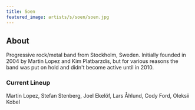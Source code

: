 ```yaml
---
title: Soen
featured_image: artists/s/soen/soen.jpg
---
```

## About

Progressive rock/metal band from Stockholm, Sweden. Initially founded in 2004 by Martin Lopez and Kim Platbarzdis, but for various reasons the band was put on hold and didn't become active until in 2010.

### Current Lineup

Martin Lopez, Stefan Stenberg, Joel Ekelöf, Lars Åhlund, Cody Ford, Oleksii Kobel

